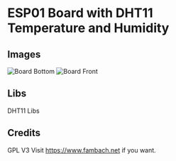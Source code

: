 # ESP01 Board with DHT11 Temperature and Humidity


## Images
![Board Bottom](./img/)
![Board Front](./img/)

## Libs

DHT11 Libs




## Credits
GPL V3
Visit https://www.fambach.net if you want.